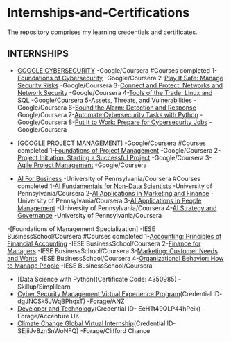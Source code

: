 # Internships-and-Certifications
The repository comprises my learning credentials and certificates.
## INTERNSHIPS
- [GOOGLE CYBERSECURITY](https://www.coursera.org/account/accomplishments/professional-cert/8DWYVDUUZ389) -Google/Coursera
  #Courses completed
  1-[Foundations of Cybersecurity](https://www.coursera.org/account/accomplishments/verify/RX39MLANMT6Q) -Google/Coursera
  2-[Play It Safe: Manage Security Risks](https://www.coursera.org/account/accomplishments/verify/DMFTGMBS6P7B) -Google/Coursera
  3-[Connect and Protect: Networks and Network Security](https://www.coursera.org/account/accomplishments/verify/KQFFWE3AS5FS) -Google/Coursera
  4-[Tools of the Trade: Linux and SQL](https://www.coursera.org/account/accomplishments/verify/4DGFADY7PZU7) -Google/Coursera
  5-[Assets, Threats, and Vulnerabilities](https://www.coursera.org/account/accomplishments/verify/U9EDUYH4ZELX) -Google/Coursera
  6-[Sound the Alarm: Detection and Response](https://www.coursera.org/account/accomplishments/verify/RQB8DZ54XS9B) -Google/Coursera
  7-[Automate Cybersecurity Tasks with Python](https://www.coursera.org/account/accomplishments/verify/QRPZ6ZZ3TZFB) -Google/Coursera
  8-[Put It to Work: Prepare for Cybersecurity Jobs](https://www.coursera.org/account/accomplishments/verify/CX7GWXX3TVNN) -Google/Coursera

- [GOOGLE PROJECT MANAGEMENT] -Google/Coursera
  #Courses completed
  1-[Foundations of Project Management](https://www.coursera.org/account/accomplishments/verify/3YXK5UZXXBYU) -Google/Coursera
  2-[Project Initiation: Starting a Successful Project](https://www.coursera.org/account/accomplishments/verify/2KMGYS4JBHTW) -Google/Coursera
  3-[Agile Project Management](https:/www.coursera.org/account/accomplishments/verify/SLTFG9E7SMWL) -Google/Coursera

- [AI For Business](https://www.coursera.org/account/accomplishments/specialization/certificate/XHHJ78SQPBJ9) -University of Pennsylvania/Coursera
  #Courses completed
  1-[AI Fundamentals for Non-Data Scientists](https://www.coursera.org/account/accomplishments/certificate/H7EDRFMZBHTQ) -University of Pennsylvania/Coursera
  2-[AI Applications in Marketing and Finance](https://www.coursera.org/account/accomplishments/certificate/5B55YJJHGU5J) -University of Pennsylvania/Coursera
  3-[AI Applications in People Management](https://www.coursera.org/account/accomplishments/certificate/Q9A264JD45AW) -University of Pennsylvania/Coursera
  4-[AI Strategy and Governance](https://www.coursera.org/account/accomplishments/certificate/TFJBM8KQGDRG) -University of Pennsylvania/Coursera

-[Foundations of Management Specialization] -IESE BusinessSchool/Coursera
 #Courses completed
 1-[Accounting: Principles of Financial Accounting](https://www.coursera.org/account/accomplishments/verify/BN7NUSDMJ7Q8) -IESE BusinessSchool/Coursera
 2-[Finance for Managers](https://www.coursera.org/account/accomplishments/verify/8EFG3Z9RH9AN) -IESE BusinessSchool/Coursera
 3-[Marketing: Customer Needs and Wants](https://www.coursera.org/account/accomplishments/verify/V5U8DN64HP3H) -IESE BusinessSchool/Coursera
 4-[Organizational Behavior: How to Manage People](https://www.coursera.org/account/accomplishments/verify/435ZQRDRCJYJ) -IESE BusinessSchool/Coursera
 

- [Data Science with Python](Certificate Code: 4350985) -Skillup/Simplilearn
- [Cyber Security Management Virtual Experience Program](https://forage-uploads-prod.s3.amazonaws.com/completion-certificates/ANZ/Hf4QMESoFeQwXPsiH_ANZ%20Australia_yE28yTBMemAWH4CYL_1685784278828_completion_certificate.pdf)(Credential ID- dgJNCSk5JWqBPhqxT) -Forage/ANZ
- [Developer and Technology](https://forage-uploads-prod.s3.amazonaws.com/completion-certificates/Accenture%20UK/3xnZEj9kfpoQKW885_Accenture%20UK_yE28yTBMemAWH4CYL_1686080950474_completion_certificate.pdf)(Credential ID- EeHTt49QLP44hPeik) -Forage/Accenture UK
- [Climate Change Global Virtual Internship](https://forage-uploads-prod.s3.amazonaws.com/completion-certificates/Clifford%20Chance/rsKeKbSQYGJqA5Ypg_Clifford%20Chance_yE28yTBMemAWH4CYL_1685707465341_completion_certificate.pdf)(Credential ID- SEjiiJv8znSnWoNFQ) -Forage/Clifford Chance
  

  


